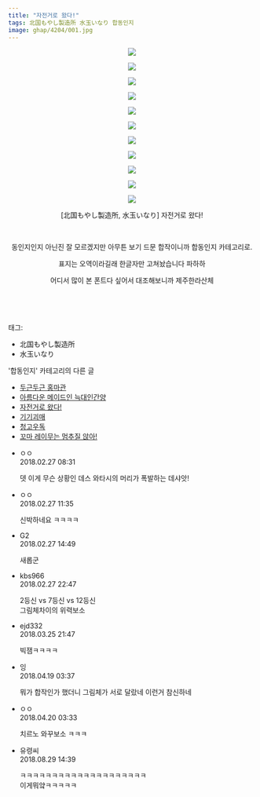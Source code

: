 ```yaml
---
title: "자전거로 왔다!"
tags: 北国もやし製造所 水玉いなり 합동인지
image: ghap/4204/001.jpg
---
```

<div class="article">
<p style="text-align: center; clear: none; float: none;"><img src="{{ site.nasurl }}/ghap/4204/001.jpg"/></p>
<p style="text-align: center; clear: none; float: none;"><img src="{{ site.nasurl }}/ghap/4204/002.jpg"/></p>
<p style="text-align: center; clear: none; float: none;"><img src="{{ site.nasurl }}/ghap/4204/003.jpg"/></p>
<p style="text-align: center; clear: none; float: none;"><img src="{{ site.nasurl }}/ghap/4204/004.jpg"/></p>
<p style="text-align: center; clear: none; float: none;"><img src="{{ site.nasurl }}/ghap/4204/005.jpg"/></p>
<p style="text-align: center; clear: none; float: none;"><img src="{{ site.nasurl }}/ghap/4204/006.jpg"/></p>
<p style="text-align: center; clear: none; float: none;"><img src="{{ site.nasurl }}/ghap/4204/007.jpg"/></p>
<p style="text-align: center; clear: none; float: none;"><img src="{{ site.nasurl }}/ghap/4204/008.jpg"/></p>
<p style="text-align: center; clear: none; float: none;"><img src="{{ site.nasurl }}/ghap/4204/009.jpg"/></p>
<p style="text-align: center; clear: none; float: none;"><img src="{{ site.nasurl }}/ghap/4204/010.jpg"/></p>
<p style="text-align: center; clear: none; float: none;"><img src="{{ site.nasurl }}/ghap/4204/011.jpg"/></p>
<p style="text-align: center; clear: none; float: none;">[北国もやし製造所, 水玉いなり] 자전거로 왔다!</p>
<p style="text-align: center; clear: none; float: none;"><br/></p>
<p style="text-align: center; clear: none; float: none;">동인지인지 아닌진 잘 모르겠지만 아무튼 보기 드문 합작이니까 합동인지 카테고리로.</p>
<p style="text-align: center; clear: none; float: none;">표지는 오역이라길래 한글자만 고쳐놨습니다 파하하</p>
<p style="text-align: center; clear: none; float: none;">어디서 많이 본 폰트다 싶어서 대조해보니까 제주한라산체</p>
<p style="text-align: center; clear: none; float: none;"><br/></p>
<p><br/></p>
</div><div class="tagTrail">
<p>태그: </p>
<ul>
<li>北国もやし製造所</li>
<li>水玉いなり</li>
</ul>
</div><div class="another">
<p>'합동인지' 카테고리의 다른 글</p>
<ul>
<li><a href="/2018-06-09-ghap_4438">두근두근 홍마관</a></li>
<li><a href="/2018-05-07-ghap_4349">아름다운 메이드인 늑대인간양</a></li>
<li><a href="/2018-02-27-ghap_4204">자전거로 왔다!</a></li>
<li><a href="/2018-02-08-ghap_4179">기기괴매</a></li>
<li><a href="/2018-02-08-ghap_4178">청고우독</a></li>
<li><a href="/2018-02-08-ghap_4176">꼬마 레이무는 멈추질 않아!</a></li>
</ul>
</div><div class="cb_module cb_fluid">
<div class="cb_wrt cb_profile">
<div class="comment">
<ul>
<li class="cb_thumb_off" id="comment15207817">
<div class="cb_comment_area">
<div class="cb_info_area">
<div class="cb_section">
<span class="cb_nick_name">ㅇㅇ</span>
</div>
<div class="cb_section">
<span class="cb_date">2018.02.27 08:31 </span>
</div>
</div>
<div class="cb_dsc_comment">
<p class="cb_dsc">
											뎃 이게 무슨 상황인 데스 와타시의 머리가 폭발하는 데샤앗!
										</p>
</div>
</div></li>
<li class="cb_thumb_off" id="comment15207929">
<div class="cb_comment_area">
<div class="cb_info_area">
<div class="cb_section">
<span class="cb_nick_name">ㅇㅇ</span>
</div>
<div class="cb_section">
<span class="cb_date">2018.02.27 11:35 </span>
</div>
</div>
<div class="cb_dsc_comment">
<p class="cb_dsc">
											신박하네요 ㅋㅋㅋㅋ
										</p>
</div>
</div></li>
<li class="cb_thumb_off" id="comment15208049">
<div class="cb_comment_area">
<div class="cb_info_area">
<div class="cb_section">
<span class="cb_nick_name">G2</span>
</div>
<div class="cb_section">
<span class="cb_date">2018.02.27 14:49 </span>
</div>
</div>
<div class="cb_dsc_comment">
<p class="cb_dsc">
											새롭군
										</p>
</div>
</div></li>
<li class="cb_thumb_off" id="comment15208371">
<div class="cb_comment_area">
<div class="cb_info_area">
<div class="cb_section">
<span class="cb_nick_name">kbs966</span>
</div>
<div class="cb_section">
<span class="cb_date">2018.02.27 22:47 </span>
</div>
</div>
<div class="cb_dsc_comment">
<p class="cb_dsc">
											2등신 vs 7등신 vs 12등신<br/>
그림체차이의 위력보소
										</p>
</div>
</div></li>
<li class="cb_thumb_off" id="comment15227125">
<div class="cb_comment_area">
<div class="cb_info_area">
<div class="cb_section">
<span class="cb_nick_name">ejd332</span>
</div>
<div class="cb_section">
<span class="cb_date">2018.03.25 21:47 </span>
</div>
</div>
<div class="cb_dsc_comment">
<p class="cb_dsc">
											빅잼ㅋㅋㅋㅋ
										</p>
</div>
</div></li>
<li class="cb_thumb_off" id="comment15241148">
<div class="cb_comment_area">
<div class="cb_info_area">
<div class="cb_section">
<span class="cb_nick_name">잉</span>
</div>
<div class="cb_section">
<span class="cb_date">2018.04.19 03:37 </span>
</div>
</div>
<div class="cb_dsc_comment">
<p class="cb_dsc">
											뭐가 합작인가 했더니 그림체가 서로 달랐네 이런거 참신하네
										</p>
</div>
</div></li>
<li class="cb_thumb_off" id="comment15241792">
<div class="cb_comment_area">
<div class="cb_info_area">
<div class="cb_section">
<span class="cb_nick_name">ㅇㅇ</span>
</div>
<div class="cb_section">
<span class="cb_date">2018.04.20 03:33 </span>
</div>
</div>
<div class="cb_dsc_comment">
<p class="cb_dsc">
											치르노 와꾸보소 ㅋㅋㅋ
										</p>
</div>
</div></li>
<li class="cb_thumb_off" id="comment15320602">
<div class="cb_comment_area">
<div class="cb_info_area">
<div class="cb_section">
<span class="cb_nick_name">유령씨</span>
</div>
<div class="cb_section">
<span class="cb_date">2018.08.29 14:39 </span>
</div>
</div>
<div class="cb_dsc_comment">
<p class="cb_dsc">
											ㅋㅋㅋㅋㅋㅋㅋㅋㅋㅋㅋㅋㅋㅋㅋㅋㅋㅋㅋㅋ<br/>
이게뭐얔ㅋㅋㅋㅋㅋ
										</p>
</div>
</div></li>
</ul>
</div>
</div><!-- commentList close -->
</div>